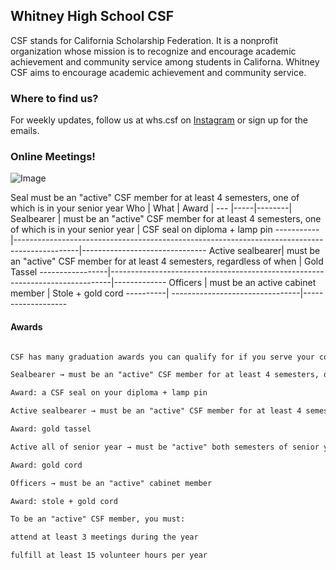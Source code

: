 ## Whitney High School CSF 
CSF stands for California Scholarship Federation. It is a nonprofit organization whose mission is to recognize and encourage academic achievement and community service among students in Californa. Whitney CSF aims to encourage academic achievement and community service.

### Where to find us?
For weekly updates, follow us at whs.csf on [Instagram](https://www.instagram.com/whs.csf/) or sign up for the emails.  

### Online Meetings!
![Image](https://scontent-lax3-1.xx.fbcdn.net/v/t1.15752-9/242209067_2840593119496480_4954287050633026822_n.jpg?_nc_cat=102&ccb=1-5&_nc_sid=ae9488&_nc_ohc=dY8Sj2RRPCwAX9Kh5Ap&_nc_ht=scontent-lax3-1.xx&oh=3b778cb56a4a5cd8d014f5129551bb51&oe=617A021F)

Seal must be an "active" CSF member for at least 4 semesters, one of which is in your senior year
Who | What | Award |
--- |-----|--------|
Sealbearer | must be an "active" CSF member for at least 4 semesters, one of which is in your senior year | CSF seal on diploma + lamp pin
-----------|----------------------------------------------------------------------------------------------|-------------------------------
Active sealbearer|  must be an "active" CSF member for at least 4 semesters, regardless of when | Gold Tassel
-----------------|------------------------------------------------------------------------------|-------------
Officers | must be an active cabinet member | Stole + gold cord
----------| --------------------------------|-------------------


#### Awards
```markdown

CSF has many graduation awards you can qualify for if you serve your community as a scholar! You can receive chords and stoles for your volunteering. 

Sealbearer → must be an "active" CSF member for at least 4 semesters, one of which is in your senior year

Award: a CSF seal on your diploma + lamp pin

Active sealbearer → must be an "active" CSF member for at least 4 semesters, regardless of when

Award: gold tassel

Active all of senior year → must be "active" both semesters of senior year

Award: gold cord

Officers → must be an "active" cabinet member

Award: stole + gold cord

To be an "active" CSF member, you must:

attend at least 3 meetings during the year

fulfill at least 15 volunteer hours per year
